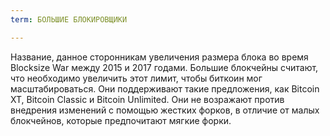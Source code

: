```yaml
---
term: БОЛЬШИЕ БЛОКИРОВЩИКИ

---
```

Название, данное сторонникам увеличения размера блока во время Blocksize War между 2015 и 2017 годами. Большие блокчейны считают, что необходимо увеличить этот лимит, чтобы биткоин мог масштабироваться. Они поддерживают такие предложения, как Bitcoin XT, Bitcoin Classic и Bitcoin Unlimited. Они не возражают против внедрения изменений с помощью жестких форков, в отличие от малых блокчейнов, которые предпочитают мягкие форки.